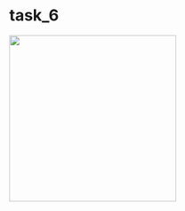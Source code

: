 # task_6


<img src="https://github.com/kevadiyaharshita/Core_Flutter/assets/133105068/8452d178-3956-4ff4-ac52-33e3e5d578d6" width="300px">
